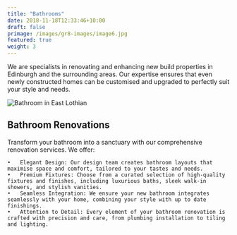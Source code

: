 ```yaml
---
title: "Bathrooms"
date: 2018-11-18T12:33:46+10:00
draft: false
primage: /images/gr8-images/image6.jpg
featured: true
weight: 3
---
```


We are specialists in renovating and enhancing new build properties in Edinburgh and the surrounding areas. Our expertise ensures that even newly constructed homes can be customised and upgraded to perfectly suit your style and needs.

<!--more-->

![Bathroom in East Lothian](images/gr8-images/image6.jpg)

## Bathroom Renovations

Transform your bathroom into a sanctuary with our comprehensive renovation services. We offer:

    •	Elegant Design: Our design team creates bathroom layouts that maximise space and comfort, tailored to your tastes and needs.
    •	Premium Fixtures: Choose from a curated selection of high-quality fixtures and finishes, including luxurious baths, sleek walk-in showers, and stylish vanities.
    •	Seamless Integration: We ensure your new bathroom integrates seamlessly with your home, combining your style with up to date finishings.
    •	Attention to Detail: Every element of your bathroom renovation is crafted with precision and care, from plumbing installation to tiling and lighting.
